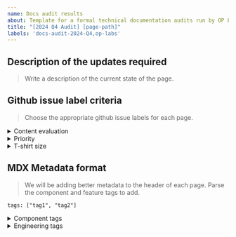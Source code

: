 ```yaml
---
name: Docs audit results
about: Template for a formal technical documentation audits run by OP Labs
title: "[2024 Q4 Audit] [page-path]"
labels: 'docs-audit-2024-Q4,op-labs'
---
```


<!-- this template is intended for internal OP Labs usage -->

## Description of the updates required

> Write a description of the current state of the page.

## Github issue label criteria

> Choose the appropriate github issue labels for each page.

<details>
<summary>Content evaluation</summary>

- `a-delete`: don't need this page 
- `a-duplicate`: some content lives elsewhere 
- `a-minor`: needs small revisions 
- `a-moderate`: needs moderate revisions 
- `a-critical`: needs a lot of work

</details>

<details>
<summary>Priority</summary>

- `p-on-hold`: (Defer) Tasks that are currently not actionable due to various reasons like waiting for external inputs, dependencies, or resource constraints. These are reviewed periodically to decide if they can be moved to a more active status.
- `p-low`: (Nice to do) Tasks that have minimal impact on core operations and no immediate deadlines. These tasks are often more about quality of life improvements rather than essential needs.
- `p-medium`: (Could do) Tasks that need to be done but are less critical than high-priority tasks. These often improve processes or efficiency but can be postponed if necessary without immediate severe repercussions.
- `p-high`: (Should do) Important tasks that contribute significantly to long-term goals but may not have an immediate deadline. Delaying these tasks could have considerable negative effects but are not as immediate as critical tasks.
- `p-critical`: Tasks that have immediate deadlines or significant consequences if not completed on time. These are non-negotiable and often linked to core business functions or legal requirements. 

</details>

<details>
<summary>T-shirt size</summary>

- `s-XS`: (< 1 day) Very simple tasks that require minimal time and effort.
- `s-S`: (few days) Tasks that are straightforward but require a bit more time to complete.
- `s-M`: (1-2 weeks) Tasks that involve a moderate level of complexity and collaboration.
- `s-L`: (several weeks) Complex tasks that require significant time investment and coordination across multiple teams. 
- `s-XL`: (> 1 month) Very large and complex projects that involve extensive planning, execution, and testing. 

</details>

## MDX Metadata format

> We will be adding better metadata to the header of each page. Parse the component and feature tags to add.

```
tags: ["tag1", "tag2"]
```

<details>
<summary>Component tags</summary>
```
op-node
op-geth
op-reth
op-erigon
op-nethermind
batcher
standard-bridge
sequencer
l1-contracts
l2-contracts
precompiles
predeploys
preinstalls
op-proposer
op-challenger
op-gov-token
op-supervisor
op-conductor
fp-contracts
cannon
op-program
asterisc
kona
superchain-registry
supersim
dev-console
opsm
mcp
mcp-l2
deputy-guardian
liveness-guard
dispute-mon
op-beat
op-signer
monitorism
blockspace-charters
op-workbench
kubernetes-infrastructure
devops-tooling
artifacts-packaging
sequencer-in-a-box
devnets
op-supervisor
performance-tooling
peer-management-service
proxyd
zdd-service
snapman
security-tools
superchain-ops
```
</details>

<details>
<summary>Engineering tags</summary>
```
eng-platforms
eng-growth
eng-devx
eng-protocol
eng-proofs
eng-evm
eng-security
```
</details>

